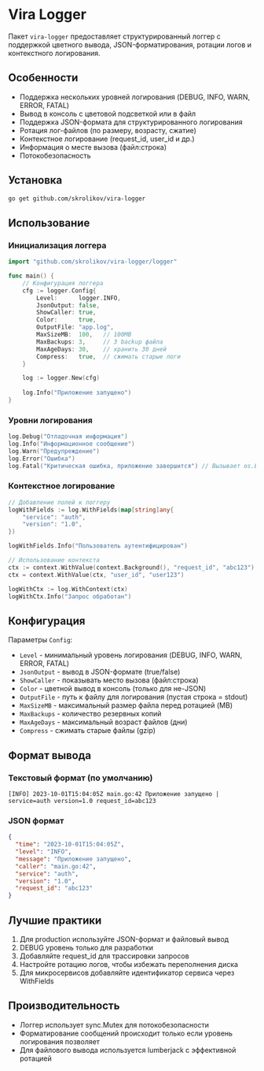 # Vira Logger

Пакет `vira-logger` предоставляет структурированный логгер с поддержкой цветного вывода, JSON-форматирования, ротации логов и контекстного логирования.

## Особенности

- Поддержка нескольких уровней логирования (DEBUG, INFO, WARN, ERROR, FATAL)
- Вывод в консоль с цветовой подсветкой или в файл
- Поддержка JSON-формата для структурированного логирования
- Ротация лог-файлов (по размеру, возрасту, сжатие)
- Контекстное логирование (request_id, user_id и др.)
- Информация о месте вызова (файл:строка)
- Потокобезопасность

## Установка

```bash
go get github.com/skrolikov/vira-logger
```

## Использование

### Инициализация логгера

```go
import "github.com/skrolikov/vira-logger/logger"

func main() {
    // Конфигурация логгера
    cfg := logger.Config{
        Level:      logger.INFO,
        JsonOutput: false,
        ShowCaller: true,
        Color:      true,
        OutputFile: "app.log",
        MaxSizeMB:  100,   // 100MB
        MaxBackups: 3,     // 3 backup файла
        MaxAgeDays: 30,    // хранить 30 дней
        Compress:   true,  // сжимать старые логи
    }

    log := logger.New(cfg)
    
    log.Info("Приложение запущено")
}
```

### Уровни логирования

```go
log.Debug("Отладочная информация")
log.Info("Информационное сообщение")
log.Warn("Предупреждение")
log.Error("Ошибка")
log.Fatal("Критическая ошибка, приложение завершится") // Вызывает os.Exit(1)
```

### Контекстное логирование

```go
// Добавление полей к логгеру
logWithFields := log.WithFields(map[string]any{
    "service": "auth",
    "version": "1.0",
})

logWithFields.Info("Пользователь аутентифицирован")

// Использование контекста
ctx := context.WithValue(context.Background(), "request_id", "abc123")
ctx = context.WithValue(ctx, "user_id", "user123")

logWithCtx := log.WithContext(ctx)
logWithCtx.Info("Запрос обработан")
```

## Конфигурация

Параметры `Config`:

- `Level` - минимальный уровень логирования (DEBUG, INFO, WARN, ERROR, FATAL)
- `JsonOutput` - вывод в JSON-формате (true/false)
- `ShowCaller` - показывать место вызова (файл:строка)
- `Color` - цветной вывод в консоль (только для не-JSON)
- `OutputFile` - путь к файлу для логирования (пустая строка = stdout)
- `MaxSizeMB` - максимальный размер файла перед ротацией (MB)
- `MaxBackups` - количество резервных копий
- `MaxAgeDays` - максимальный возраст файлов (дни)
- `Compress` - сжимать старые файлы (gzip)

## Формат вывода

### Текстовый формат (по умолчанию)

```
[INFO] 2023-10-01T15:04:05Z main.go:42 Приложение запущено | service=auth version=1.0 request_id=abc123
```

### JSON формат

```json
{
  "time": "2023-10-01T15:04:05Z",
  "level": "INFO",
  "message": "Приложение запущено",
  "caller": "main.go:42",
  "service": "auth",
  "version": "1.0",
  "request_id": "abc123"
}
```

## Лучшие практики

1. Для production используйте JSON-формат и файловый вывод
2. DEBUG уровень только для разработки
3. Добавляйте request_id для трассировки запросов
4. Настройте ротацию логов, чтобы избежать переполнения диска
5. Для микросервисов добавляйте идентификатор сервиса через WithFields

## Производительность

- Логгер использует sync.Mutex для потокобезопасности
- Форматирование сообщений происходит только если уровень логирования позволяет
- Для файлового вывода используется lumberjack с эффективной ротацией